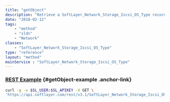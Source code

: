 ```yaml
---
title: "getObject"
description: "Retrieve a SoftLayer_Network_Storage_Iscsi_OS_Type record."
date: "2018-02-12"
tags:
    - "method"
    - "sldn"
    - "Network"
classes:
    - "SoftLayer_Network_Storage_Iscsi_OS_Type"
type: "reference"
layout: "method"
mainService : "SoftLayer_Network_Storage_Iscsi_OS_Type"
---
```


### [REST Example](#getObject-example) <a href="/article/rest/"><i class="fas fa-question"></i></a> {#getObject-example .anchor-link} 
```bash
curl -g -u $SL_USER:$SL_APIKEY -X GET \
'https://api.softlayer.com/rest/v3.1/SoftLayer_Network_Storage_Iscsi_OS_Type/{SoftLayer_Network_Storage_Iscsi_OS_TypeID}/getObject'
```
